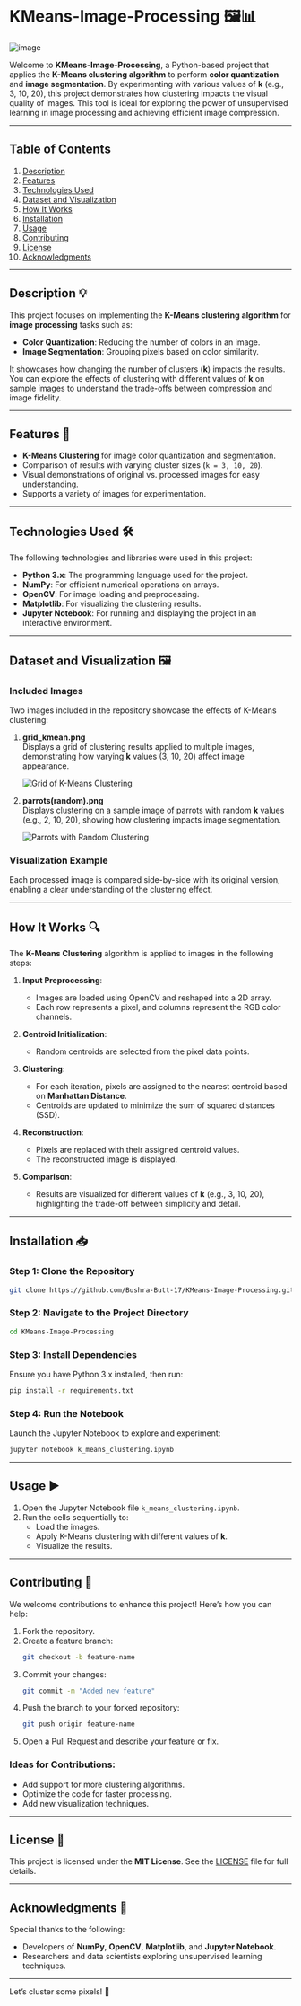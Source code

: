 # **KMeans-Image-Processing** 🖼️📊  

![image](https://github.com/user-attachments/assets/46df9990-b0f9-409f-aec1-20d1bc045734)

Welcome to **KMeans-Image-Processing**, a Python-based project that applies the **K-Means clustering algorithm** to perform **color quantization** and **image segmentation**. By experimenting with various values of **k** (e.g., 3, 10, 20), this project demonstrates how clustering impacts the visual quality of images. This tool is ideal for exploring the power of unsupervised learning in image processing and achieving efficient image compression.

---

## **Table of Contents**  
1. [Description](#description)  
2. [Features](#features)  
3. [Technologies Used](#technologies-used)  
4. [Dataset and Visualization](#dataset-and-visualization)  
5. [How It Works](#how-it-works)  
6. [Installation](#installation)  
7. [Usage](#usage)  
8. [Contributing](#contributing)  
9. [License](#license)  
10. [Acknowledgments](#acknowledgments)  

---

## **Description** 💡  

This project focuses on implementing the **K-Means clustering algorithm** for **image processing** tasks such as:  

- **Color Quantization**: Reducing the number of colors in an image.  
- **Image Segmentation**: Grouping pixels based on color similarity.  

It showcases how changing the number of clusters (**k**) impacts the results. You can explore the effects of clustering with different values of **k** on sample images to understand the trade-offs between compression and image fidelity.

---

## **Features** 🌟  

- **K-Means Clustering** for image color quantization and segmentation.  
- Comparison of results with varying cluster sizes (`k = 3, 10, 20`).  
- Visual demonstrations of original vs. processed images for easy understanding.  
- Supports a variety of images for experimentation.  

---

## **Technologies Used** 🛠️  

The following technologies and libraries were used in this project:  

- **Python 3.x**: The programming language used for the project.  
- **NumPy**: For efficient numerical operations on arrays.  
- **OpenCV**: For image loading and preprocessing.  
- **Matplotlib**: For visualizing the clustering results.  
- **Jupyter Notebook**: For running and displaying the project in an interactive environment.  

---

## **Dataset and Visualization** 🖼️  

### **Included Images**  
Two images included in the repository showcase the effects of K-Means clustering:  

1. **grid_kmean.png**  
   Displays a grid of clustering results applied to multiple images, demonstrating how varying **k** values (3, 10, 20) affect image appearance.  

   ![Grid of K-Means Clustering](images/grid_kmean.png)  

2. **parrots(random).png**  
   Displays clustering on a sample image of parrots with random **k** values (e.g., 2, 10, 20), showing how clustering impacts image segmentation.  

   ![Parrots with Random Clustering](images/parrots(random).png)  

### **Visualization Example**  
Each processed image is compared side-by-side with its original version, enabling a clear understanding of the clustering effect.

---

## **How It Works** 🔍  

The **K-Means Clustering** algorithm is applied to images in the following steps:  

1. **Input Preprocessing**:  
   - Images are loaded using OpenCV and reshaped into a 2D array.  
   - Each row represents a pixel, and columns represent the RGB color channels.  

2. **Centroid Initialization**:  
   - Random centroids are selected from the pixel data points.  

3. **Clustering**:  
   - For each iteration, pixels are assigned to the nearest centroid based on **Manhattan Distance**.  
   - Centroids are updated to minimize the sum of squared distances (SSD).  

4. **Reconstruction**:  
   - Pixels are replaced with their assigned centroid values.  
   - The reconstructed image is displayed.  

5. **Comparison**:  
   - Results are visualized for different values of **k** (e.g., 3, 10, 20), highlighting the trade-off between simplicity and detail.  

---

## **Installation** 📥  

### **Step 1: Clone the Repository**  
```bash  
git clone https://github.com/Bushra-Butt-17/KMeans-Image-Processing.git  
```  

### **Step 2: Navigate to the Project Directory**  
```bash  
cd KMeans-Image-Processing  
```  

### **Step 3: Install Dependencies**  
Ensure you have Python 3.x installed, then run:  
```bash  
pip install -r requirements.txt  
```  

### **Step 4: Run the Notebook**  
Launch the Jupyter Notebook to explore and experiment:  
```bash  
jupyter notebook k_means_clustering.ipynb  
```  

---

## **Usage** ▶️  

1. Open the Jupyter Notebook file `k_means_clustering.ipynb`.  
2. Run the cells sequentially to:  
   - Load the images.  
   - Apply K-Means clustering with different values of **k**.  
   - Visualize the results.  

---

## **Contributing** 🤝  

We welcome contributions to enhance this project! Here’s how you can help:  

1. Fork the repository.  
2. Create a feature branch:  
   ```bash  
   git checkout -b feature-name  
   ```  
3. Commit your changes:  
   ```bash  
   git commit -m "Added new feature"  
   ```  
4. Push the branch to your forked repository:  
   ```bash  
   git push origin feature-name  
   ```  
5. Open a Pull Request and describe your feature or fix.  

### **Ideas for Contributions**:  
- Add support for more clustering algorithms.  
- Optimize the code for faster processing.  
- Add new visualization techniques.  

---

## **License** 📜  

This project is licensed under the **MIT License**. See the [LICENSE](LICENSE) file for full details.  

---

## **Acknowledgments** 🙏  

Special thanks to the following:  
- Developers of **NumPy**, **OpenCV**, **Matplotlib**, and **Jupyter Notebook**.  
- Researchers and data scientists exploring unsupervised learning techniques.  

---  

Let’s cluster some pixels! 🚀
